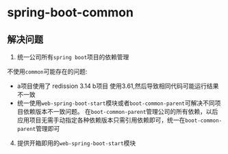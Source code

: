 # spring-boot-common

##  解决问题
1. 统一公司所有`spring boot`项目的依赖管理 
 
不使用`common`可能存在的问题: 
- a项目使用了 redission 3.14 b项目 使用3.61,然后导致相同代码可能运行结果不一致
- 统一使用`web-spring-boot-start`模块或者`boot-common-parent`可解决不同项目依赖版本不一致问题。
在`boot-common-parent`管理公司的所有依赖，以后应用项目无需手动指定各种依赖版本只需引用依赖即可，统一在`boot-common-parent`管理即可
4. 提供开箱即用的`web-spring-boot-start`模块